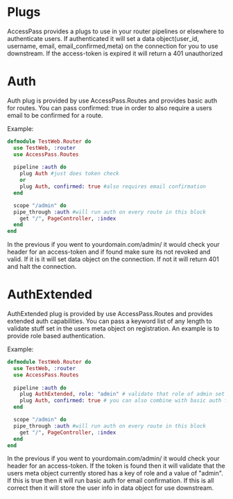 # Plugs
AccessPass provides a plugs to use in your router pipelines or elsewhere to authenticate users. If authenticated it will set a data object(user_id, username, email, email_confirmed,meta) on the connection for you to use downstream. If the access-token is expired it will return a 401 unauthorized

# Auth
Auth plug is provided by use AccessPass.Routes and provides basic auth for routes. You can pass confirmed: true in order to also require a users email to be confirmed for a route.

Example:

```elixir
defmodule TestWeb.Router do
  use TestWeb, :router
  use AccessPass.Routes 
  
  pipeline :auth do
  	plug Auth #just does token check
  	or
  	plug Auth, confirmed: true #also requires email confirmation
  end	

  scope "/admin" do
  pipe_through :auth #will run auth on every route in this block
    get "/", PageController, :index
  end
end
```
In the previous if you went to yourdomain.com/admin/ it would check your header for an access-token and if found make sure its not revoked and valid. If it is it will set data object on the connection. If not it will return 401 and halt the connection.

# AuthExtended
AuthExtended plug is provided by use AccessPass.Routes and provides extended auth capabilities. You can pass a keyword list of any length to validate stuff set in the users meta object on registration. An example is to provide role based authentication.

Example:

```elixir
defmodule TestWeb.Router do
  use TestWeb, :router
  use AccessPass.Routes 
  
  pipeline :auth do
  	plug AuthExtended, role: "admin" # validate that role of admin set in meta object.
  	plug Auth, confirmed: true # you can also combine with basic auth for email confirmation validation.
  end	

  scope "/admin" do
  pipe_through :auth #will run auth on every route in this block
    get "/", PageController, :index
  end
end
```
In the previous if you went to yourdomain.com/admin/ it would check your header for an access-token. If the token is found then it will validate that the users meta object currently stored has a key of role and a value of "admin". If this is true then it will run basic auth for email confirmation. If this is all correct then it will store the user info in data object for use downstream.